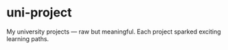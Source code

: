 # uni-project
My university projects — raw but meaningful. Each project sparked exciting learning paths.
